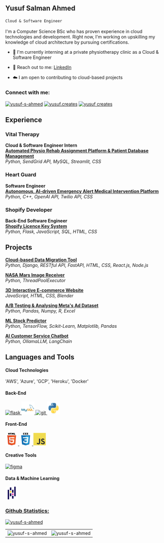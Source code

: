 <h2 align="left">Yusuf Salman Ahmed</h2>

<code>Cloud & Software Engineer</code>
<br><br>
I'm a Computer Science BSc who has proven experience in cloud technologies and development. Right now, I'm working on upskilling my knowledge of cloud architecture by pursuing certifications. 


- 🔭 I'm currently interning at a private physiotherapy clinic as a Cloud & Software Engineer

- 📄 Reach out to me: [LinkedIn](https://www.linkedin.com/in/yusuf-s-ahmed)

- ☁️ I am open to contributing to cloud-based projects  
  
<h3 align="left">Connect with me:</h3>
<p align="left">
<a href="https://linkedin.com/in/yusuf-s-ahmed" target="blank"><img align="center" src="https://raw.githubusercontent.com/rahuldkjain/github-profile-readme-generator/master/src/images/icons/Social/linked-in-alt.svg" alt="yusuf-s-ahmed" height="30" width="40" /></a>
<a href="https://instagram.com/yusuf.creates" target="blank"><img align="center" src="https://raw.githubusercontent.com/rahuldkjain/github-profile-readme-generator/master/src/images/icons/Social/instagram.svg" alt="yusuf.creates" height="30" width="40" /></a>
<a href="https://www.youtube.com/channel/UCA27kkKbT5etBPYBd070PhA" target="blank"><img align="center" src="https://raw.githubusercontent.com/rahuldkjain/github-profile-readme-generator/master/src/images/icons/Social/youtube.svg" alt="yusuf creates" height="30" width="40" /></a>
</p>

## Experience  

### Vital Therapy  
**Cloud & Software Engineer Intern**  
[**Automated Physio Rehab Assignment Platform & Patient Database Management**](https://github.com/yusuf-s-ahmed/Physio-Assignment-Platform)  
*Python, SendGrid API, MySQL, Streamlit, CSS*  

### Heart Guard  
**Software Engineer**  
[**Autonomous, AI-driven Emergency Alert Medical Intervention Platform**](https://github.com/yusuf-s-ahmed/HeartGuard)  
*Python, C++, OpenAI API, Twilio API, CSS*  

### Shopify Developer  
**Back-End Software Engineer**  
[**Shopify Licence Key System**](https://github.com/yusuf-ahmed-5/Shopify-Theme-Security-System/tree/main)  
*Python, Flask, JavaScript, SQL, HTML, CSS*  


## Projects  



[**Cloud-based Data Migration Tool**](https://github.com/yusuf-s-ahmed/Cloud-Data-Migration-Tool)  
*Python, Django, RESTful API, FastAPI, HTML, CSS, React.js, Node.js*  

[**NASA Mars Image Receiver**](https://github.com/yusuf-ahmed-5/NASA-Mars-Rover-Image-Receiver)  
*Python, ThreadPoolExecutor*  

[**3D Interactive E-commerce Website**](https://github.com/yusuf-ahmed-5/3D-Ecommerce-Website)  
*JavaScript, HTML, CSS, Blender*  



[**A/B Testing & Analysing Meta's Ad Dataset**](https://github.com/yusuf-ahmed-5/Meta-Dataset-Analysis)  
*Python, Pandas, Numpy, R, Excel*  




[**ML Stock Predictor**](https://github.com/yusuf-ahmed-5/Machine-Learning-Stock-Predictor)  
*Python, TensorFlow, Scikit-Learn, Matplotlib, Pandas*  

[**AI Customer Service Chatbot**](https://github.com/yusuf-ahmed-5/AI-Customer-Service-ChatBot)  
*Python, OllamaLLM, LangChain*  




## Languages and Tools

<!-- Cloud Technologies -->
<h4 align="left">Cloud Technologies</h4>
'AWS', 'Azure', 'GCP', 'Heroku', 'Docker'

<!-- Back-End -->
<h4 align="left">Back-End</h4>
<p align="left">
  <a href="https://flask.palletsprojects.com/" target="_blank" rel="noreferrer">
    <img src="https://www.vectorlogo.zone/logos/pocoo_flask/pocoo_flask-icon.svg" alt="flask" width="40" height="40"/>
  </a>
  <a href="https://www.mysql.com/" target="_blank" rel="noreferrer">
    <img src="https://raw.githubusercontent.com/devicons/devicon/master/icons/mysql/mysql-original-wordmark.svg" alt="mysql" width="40" height="40"/>
  </a>
  <a href="https://git-scm.com/" target="_blank" rel="noreferrer">
    <img src="https://www.vectorlogo.zone/logos/git-scm/git-scm-icon.svg" alt="git" width="40" height="40"/>
  </a>
  <a href="https://www.python.org" target="_blank" rel="noreferrer">
    <img src="https://raw.githubusercontent.com/devicons/devicon/master/icons/python/python-original.svg" alt="python" width="40" height="40"/>
  </a>
</p>

<!-- Front-End -->
<h4 align="left">Front-End</h4>
<p align="left">
  <a href="https://www.w3.org/html/" target="_blank" rel="noreferrer">
    <img src="https://raw.githubusercontent.com/devicons/devicon/master/icons/html5/html5-original-wordmark.svg" alt="html5" width="40" height="40"/>
  </a>
  <a href="https://www.w3schools.com/css/" target="_blank" rel="noreferrer">
    <img src="https://raw.githubusercontent.com/devicons/devicon/master/icons/css3/css3-original-wordmark.svg" alt="css3" width="40" height="40"/>
  </a>
  <a href="https://developer.mozilla.org/en-US/docs/Web/JavaScript" target="_blank" rel="noreferrer">
    <img src="https://raw.githubusercontent.com/devicons/devicon/master/icons/javascript/javascript-original.svg" alt="javascript" width="40" height="40"/>
  </a>
</p>

<!-- Creative Tools -->
<h4 align="left">Creative Tools</h4>
<p align="left">
  <a href="https://www.figma.com/" target="_blank" rel="noreferrer">
    <img src="https://www.vectorlogo.zone/logos/figma/figma-icon.svg" alt="figma" width="40" height="40"/>
  </a>
</p>

<!-- Data & Machine Learning -->
<h4 align="left">Data & Machine Learning</h4>
<p align="left">
  <a href="https://pandas.pydata.org/" target="_blank" rel="noreferrer">
    <img src="https://raw.githubusercontent.com/devicons/devicon/2ae2a900d2f041da66e950e4d48052658d850630/icons/pandas/pandas-original.svg" alt="pandas" width="40" height="40"/>
  </a>
  <a href="https://pytorch.org/" target


## 


<h3 align="left">Github Statistics:</h3>

<p align="left"> 
  <a href="https://github.com/ryo-ma/github-profile-trophy">
    <img src="https://github-profile-trophy.vercel.app/?username=yusuf-s-ahmed&theme=dark_dimmed&column=2&title=Commits,Repositories" alt="yusuf-s-ahmed" />
  </a> 
</p>



<!-- Most Used Languages and Total Contributions -->
<table>
  <tr>
    <td><img align="center" src="https://github-readme-stats.vercel.app/api/top-langs?username=yusuf-s-ahmed&show_icons=true&locale=en&layout=compact&hide_title=true&theme=dark" alt="yusuf-s-ahmed" width="350" /></td>
    <td><img align="center" src="https://github-readme-streak-stats.herokuapp.com/?user=yusuf-s-ahmed&hide_title=true&theme=dark" alt="yusuf-s-ahmed" width="400" /></td>
  </tr>
</table>
